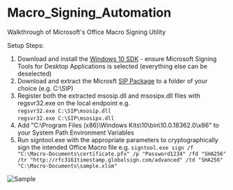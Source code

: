 # Macro_Signing_Automation
Walkthrough of Microsoft's Office Macro Signing Utility

Setup Steps:
1. Download and install the [Windows 10 SDK](https://developer.microsoft.com/en-us/windows/downloads/windows-10-sdk) - ensure Microsoft Signing Tools for Desktop Applications is selected (everything else can be deselected)
2. Download and extract the Microsft [SIP Package](https://www.microsoft.com/en-us/download/confirmation.aspx?id=56617) to a folder of your choice (e.g. C:\SIP)
3. Register both the extracted msosip.dll and msosipx.dll files with regsvr32.exe on the local endpoint e.g.\
  `regsvr32.exe C:\SIP\msosip.dll`\
  `regsvr32.exe C:\SIP\msosipx.dll`
4. Add "C:\Program Files (x86)\Windows Kits\10\bin\10.0.18362.0\x86" to your System Path Environment Variables
5. Run signtool.exe with the appropriate parameters to cryptographically sign the intended Office Macro file e.g.
  `signtool.exe sign /f "C:\Macro-Documents\certificate.pfx" /p "Password1234" /fd "SHA256" /tr "http://rfc3161timestamp.globalsign.com/advanced" /td "SHA256" "C:\Macro-Documents\sample.xlsm"`
  
![Sample](https://github.com/Rices/Macro_Signing_Automation/raw/master/Sample.PNG)
